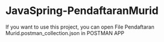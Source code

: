 # JavaSpring-PendaftaranMurid
If you want to use this project, you can open File Pendaftaran Murid.postman_collection.json in POSTMAN APP
